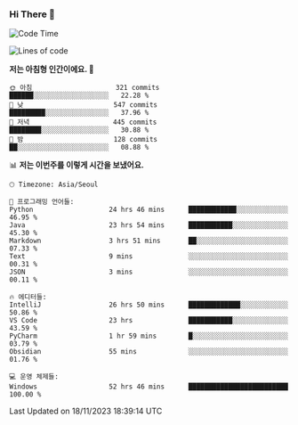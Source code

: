 ### Hi There 👋


<!---
- 👋 Hi, I’m @muyaaho
- 👀 I’m interested in ...
- 🌱 I’m currently learning ...
- 💞️ I’m looking to collaborate on ...
- 📫 How to reach me ...
--->
<!--- plz
muyaaho/muyaaho is a ✨ special ✨ repository because its `README.md` (this file) appears on your GitHub profile.
You can click the Preview link to take a look at your changes.
<a href="https://hits.seeyoufarm.com"><img src="https://hits.seeyoufarm.com/api/count/incr/badge.svg?url=https%3A%2F%2Fgithub.com%2Fejaman&count_bg=%23000000&title_bg=%23000000&icon=github.svg&icon_color=%23FFFFFF&title=Github&edge_flat=true"/></a>
   --->
   
<!--START_SECTION:waka-->
![Code Time](http://img.shields.io/badge/Code%20Time-198%20hrs%2055%20mins-blue)

![Lines of code](https://img.shields.io/badge/%EC%A0%80%EB%8A%94%20%EC%97%AC%ED%83%9C%EA%B9%8C%EC%A7%80%20-613.1%20thousand%20%EC%A4%84%EC%9D%98%20%EC%BD%94%EB%93%9C%EB%A5%BC%20%EC%9E%91%EC%84%B1%ED%96%88%EC%96%B4%EC%9A%94.-blue)

**저는 아침형 인간이에요. 🐤** 

```text
🌞 아침                     321 commits         ██████░░░░░░░░░░░░░░░░░░░   22.28 % 
🌆 낮　                     547 commits         █████████░░░░░░░░░░░░░░░░   37.96 % 
🌃 저녁                     445 commits         ████████░░░░░░░░░░░░░░░░░   30.88 % 
🌙 밤　                     128 commits         ██░░░░░░░░░░░░░░░░░░░░░░░   08.88 % 
```


📊 **저는 이번주를 이렇게 시간을 보냈어요.** 

```text
🕑︎ Timezone: Asia/Seoul

💬 프로그래밍 언어들: 
Python                   24 hrs 46 mins      ████████████░░░░░░░░░░░░░   46.95 % 
Java                     23 hrs 54 mins      ███████████░░░░░░░░░░░░░░   45.30 % 
Markdown                 3 hrs 51 mins       ██░░░░░░░░░░░░░░░░░░░░░░░   07.33 % 
Text                     9 mins              ░░░░░░░░░░░░░░░░░░░░░░░░░   00.31 % 
JSON                     3 mins              ░░░░░░░░░░░░░░░░░░░░░░░░░   00.11 % 

🔥 에디터들: 
IntelliJ                 26 hrs 50 mins      █████████████░░░░░░░░░░░░   50.86 % 
VS Code                  23 hrs              ███████████░░░░░░░░░░░░░░   43.59 % 
PyCharm                  1 hr 59 mins        █░░░░░░░░░░░░░░░░░░░░░░░░   03.79 % 
Obsidian                 55 mins             ░░░░░░░░░░░░░░░░░░░░░░░░░   01.76 % 

💻 운영 체제들: 
Windows                  52 hrs 46 mins      █████████████████████████   100.00 % 
```


 Last Updated on 18/11/2023 18:39:14 UTC
<!--END_SECTION:waka-->

